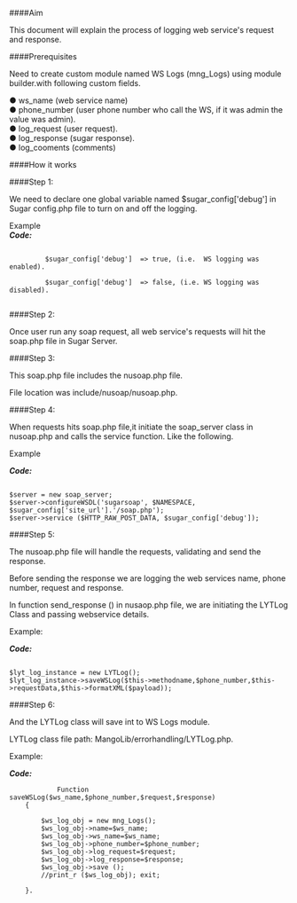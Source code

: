 ####Aim
 
This document will explain the process of logging web service's request and response.

####Prerequisites
 
Need to create custom module named WS Logs (mng_Logs) using module builder.with following custom fields. 

● ws_name (web service name)<br />
● phone_number (user phone number who call the WS, if it was admin the value was admin).<br />
● log_request (user request).<br />
● log_response (sugar response).<br />
● log_cooments (comments)<br />

####How it works
 
####Step 1:

We need to declare one global variable named $sugar_config['debug'] in Sugar config.php file to turn on and off the logging.

Example   
**_Code:_**
	
```
    
         $sugar_config['debug']  => true, (i.e.  WS logging was enabled).

         $sugar_config['debug']  => false, (i.e. WS logging was disabled).
	 
```

####Step 2:

 Once user run any soap request, all web service's requests will hit the soap.php file in Sugar Server.

####Step 3: 

This soap.php file includes the nusoap.php file. 

File location was include/nusoap/nusoap.php.

####Step 4: 

When requests hits soap.php file,it initiate the soap_server class in nusoap.php and calls the service function. Like the following.

Example 	
	
**_Code:_**
	
```

$server = new soap_server;
$server->configureWSDL('sugarsoap', $NAMESPACE, $sugar_config['site_url'].'/soap.php');
$server->service ($HTTP_RAW_POST_DATA, $sugar_config['debug']);

```

####Step 5: 

The nusoap.php file will handle the requests, validating and send the response.

Before sending the response we are logging the web services name, phone number, request and response.

In function send_response () in nusaop.php file, we are initiating the LYTLog Class and passing webservice details.

Example:

**_Code:_**
	
```

$lyt_log_instance = new LYTLog();
$lyt_log_instance->saveWSLog($this->methodname,$phone_number,$this->requestData,$this->formatXML($payload));

```

####Step 6:

 And the LYTLog class will save int to WS Logs module.

LYTLog class file path: MangoLib/errorhandling/LYTLog.php.

Example:

**_Code:_**
	
```
            Function saveWSLog($ws_name,$phone_number,$request,$response)
	{
	
		$ws_log_obj = new mng_Logs();		
		$ws_log_obj->name=$ws_name;
		$ws_log_obj->ws_name=$ws_name;
		$ws_log_obj->phone_number=$phone_number;
		$ws_log_obj->log_request=$request;
		$ws_log_obj->log_response=$response;
		$ws_log_obj->save ();
		//print_r ($ws_log_obj); exit;
		
	}.

```
	
